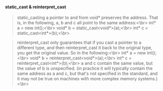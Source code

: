 #### static_cast & reinterpret_cast
>static_casting a pointer to and from void* preserves the address. That is, in the following, a, b and c all point to the same address:<\br>
int* a = new int();<\br>
void* b = static_cast<void*>(a);<\br>
int* c = static_cast<int*>(b);<\br>

>reinterpret_cast only guarantees that if you cast a pointer to a different type, and then reinterpret_cast it back to the original type, you get the original value. So in the following:<\br>
int* a = new int();<\br>
void* b = reinterpret_cast<void*>(a);<\br>
int* c = reinterpret_cast<int*>(b);<\br>
a and c contain the same value, but the value of b is unspecified. (in practice it will typically contain the same address as a and c, but that's not specified in the standard, and it may not be true on machines with more complex memory systems.)<\br>

